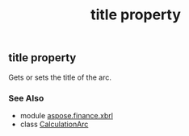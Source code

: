 ﻿---
title: title property
second_title: Aspose.Finance for Python via .NET API References
description: 
type: docs
weight: 110
url: /python-net/aspose.finance.xbrl/calculationarc/title/
is_root: false
---

## title property


Gets or sets the title of the arc.

### See Also
* module [aspose.finance.xbrl](../../)
* class [CalculationArc](/finance/python-net/aspose.finance.xbrl/calculationarc)
